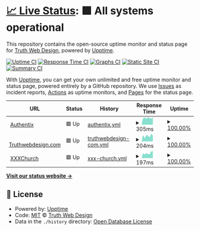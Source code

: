 # [📈 Live Status](https://upptime.truthwebdesign.com): <!--live status--> **🟩 All systems operational**

This repository contains the open-source uptime monitor and status page for [Truth Web Design](http://truthwebdesign.com), powered by [Upptime](https://github.com/upptime/upptime).

[![Uptime CI](https://github.com/TruthWebDesign/upptime/workflows/Uptime%20CI/badge.svg)](https://github.com/TruthWebDesign/upptime/actions?query=workflow%3A%22Uptime+CI%22)
[![Response Time CI](https://github.com/TruthWebDesign/upptime/workflows/Response%20Time%20CI/badge.svg)](https://github.com/TruthWebDesign/upptime/actions?query=workflow%3A%22Response+Time+CI%22)
[![Graphs CI](https://github.com/TruthWebDesign/upptime/workflows/Graphs%20CI/badge.svg)](https://github.com/TruthWebDesign/upptime/actions?query=workflow%3A%22Graphs+CI%22)
[![Static Site CI](https://github.com/TruthWebDesign/upptime/workflows/Static%20Site%20CI/badge.svg)](https://github.com/TruthWebDesign/upptime/actions?query=workflow%3A%22Static+Site+CI%22)
[![Summary CI](https://github.com/TruthWebDesign/upptime/workflows/Summary%20CI/badge.svg)](https://github.com/TruthWebDesign/upptime/actions?query=workflow%3A%22Summary+CI%22)

With [Upptime](https://upptime.js.org), you can get your own unlimited and free uptime monitor and status page, powered entirely by a GitHub repository. We use [Issues](https://github.com/TruthWebDesign/upptime/issues) as incident reports, [Actions](https://github.com/TruthWebDesign/upptime/actions) as uptime monitors, and [Pages](https://upptime.truthwebdesign.com) for the status page.

<!--start: status pages-->
<!-- This summary is generated by Upptime (https://github.com/upptime/upptime) -->
<!-- Do not edit this manually, your changes will be overwritten -->
<!-- prettier-ignore -->
| URL | Status | History | Response Time | Uptime |
| --- | ------ | ------- | ------------- | ------ |
| <img alt="" src="https://icons.duckduckgo.com/ip3/authentix.com.ico" height="13"> [Authentix](https://authentix.com) | 🟩 Up | [authentix.yml](https://github.com/TruthWebDesign/upptime/commits/HEAD/history/authentix.yml) | <details><summary><img alt="Response time graph" src="./graphs/authentix/response-time-week.png" height="20"> 305ms</summary><br><a href="https://upptime.truthweb.com/history/authentix"><img alt="Response time 293" src="https://img.shields.io/endpoint?url=https%3A%2F%2Fraw.githubusercontent.com%2FTruthWebDesign%2Fupptime%2FHEAD%2Fapi%2Fauthentix%2Fresponse-time.json"></a><br><a href="https://upptime.truthweb.com/history/authentix"><img alt="24-hour response time 252" src="https://img.shields.io/endpoint?url=https%3A%2F%2Fraw.githubusercontent.com%2FTruthWebDesign%2Fupptime%2FHEAD%2Fapi%2Fauthentix%2Fresponse-time-day.json"></a><br><a href="https://upptime.truthweb.com/history/authentix"><img alt="7-day response time 305" src="https://img.shields.io/endpoint?url=https%3A%2F%2Fraw.githubusercontent.com%2FTruthWebDesign%2Fupptime%2FHEAD%2Fapi%2Fauthentix%2Fresponse-time-week.json"></a><br><a href="https://upptime.truthweb.com/history/authentix"><img alt="30-day response time 296" src="https://img.shields.io/endpoint?url=https%3A%2F%2Fraw.githubusercontent.com%2FTruthWebDesign%2Fupptime%2FHEAD%2Fapi%2Fauthentix%2Fresponse-time-month.json"></a><br><a href="https://upptime.truthweb.com/history/authentix"><img alt="1-year response time 333" src="https://img.shields.io/endpoint?url=https%3A%2F%2Fraw.githubusercontent.com%2FTruthWebDesign%2Fupptime%2FHEAD%2Fapi%2Fauthentix%2Fresponse-time-year.json"></a></details> | <details><summary><a href="https://upptime.truthweb.com/history/authentix">100.00%</a></summary><a href="https://upptime.truthweb.com/history/authentix"><img alt="All-time uptime 99.86%" src="https://img.shields.io/endpoint?url=https%3A%2F%2Fraw.githubusercontent.com%2FTruthWebDesign%2Fupptime%2FHEAD%2Fapi%2Fauthentix%2Fuptime.json"></a><br><a href="https://upptime.truthweb.com/history/authentix"><img alt="24-hour uptime 100.00%" src="https://img.shields.io/endpoint?url=https%3A%2F%2Fraw.githubusercontent.com%2FTruthWebDesign%2Fupptime%2FHEAD%2Fapi%2Fauthentix%2Fuptime-day.json"></a><br><a href="https://upptime.truthweb.com/history/authentix"><img alt="7-day uptime 100.00%" src="https://img.shields.io/endpoint?url=https%3A%2F%2Fraw.githubusercontent.com%2FTruthWebDesign%2Fupptime%2FHEAD%2Fapi%2Fauthentix%2Fuptime-week.json"></a><br><a href="https://upptime.truthweb.com/history/authentix"><img alt="30-day uptime 99.95%" src="https://img.shields.io/endpoint?url=https%3A%2F%2Fraw.githubusercontent.com%2FTruthWebDesign%2Fupptime%2FHEAD%2Fapi%2Fauthentix%2Fuptime-month.json"></a><br><a href="https://upptime.truthweb.com/history/authentix"><img alt="1-year uptime 99.94%" src="https://img.shields.io/endpoint?url=https%3A%2F%2Fraw.githubusercontent.com%2FTruthWebDesign%2Fupptime%2FHEAD%2Fapi%2Fauthentix%2Fuptime-year.json"></a></details>
| <img alt="" src="https://icons.duckduckgo.com/ip3/truthwebdesign.com.ico" height="13"> [Truthwebdesign.com](https://truthwebdesign.com) | 🟩 Up | [truthwebdesign-com.yml](https://github.com/TruthWebDesign/upptime/commits/HEAD/history/truthwebdesign-com.yml) | <details><summary><img alt="Response time graph" src="./graphs/truthwebdesign-com/response-time-week.png" height="20"> 204ms</summary><br><a href="https://upptime.truthweb.com/history/truthwebdesign-com"><img alt="Response time 232" src="https://img.shields.io/endpoint?url=https%3A%2F%2Fraw.githubusercontent.com%2FTruthWebDesign%2Fupptime%2FHEAD%2Fapi%2Ftruthwebdesign-com%2Fresponse-time.json"></a><br><a href="https://upptime.truthweb.com/history/truthwebdesign-com"><img alt="24-hour response time 132" src="https://img.shields.io/endpoint?url=https%3A%2F%2Fraw.githubusercontent.com%2FTruthWebDesign%2Fupptime%2FHEAD%2Fapi%2Ftruthwebdesign-com%2Fresponse-time-day.json"></a><br><a href="https://upptime.truthweb.com/history/truthwebdesign-com"><img alt="7-day response time 204" src="https://img.shields.io/endpoint?url=https%3A%2F%2Fraw.githubusercontent.com%2FTruthWebDesign%2Fupptime%2FHEAD%2Fapi%2Ftruthwebdesign-com%2Fresponse-time-week.json"></a><br><a href="https://upptime.truthweb.com/history/truthwebdesign-com"><img alt="30-day response time 237" src="https://img.shields.io/endpoint?url=https%3A%2F%2Fraw.githubusercontent.com%2FTruthWebDesign%2Fupptime%2FHEAD%2Fapi%2Ftruthwebdesign-com%2Fresponse-time-month.json"></a><br><a href="https://upptime.truthweb.com/history/truthwebdesign-com"><img alt="1-year response time 242" src="https://img.shields.io/endpoint?url=https%3A%2F%2Fraw.githubusercontent.com%2FTruthWebDesign%2Fupptime%2FHEAD%2Fapi%2Ftruthwebdesign-com%2Fresponse-time-year.json"></a></details> | <details><summary><a href="https://upptime.truthweb.com/history/truthwebdesign-com">100.00%</a></summary><a href="https://upptime.truthweb.com/history/truthwebdesign-com"><img alt="All-time uptime 99.89%" src="https://img.shields.io/endpoint?url=https%3A%2F%2Fraw.githubusercontent.com%2FTruthWebDesign%2Fupptime%2FHEAD%2Fapi%2Ftruthwebdesign-com%2Fuptime.json"></a><br><a href="https://upptime.truthweb.com/history/truthwebdesign-com"><img alt="24-hour uptime 100.00%" src="https://img.shields.io/endpoint?url=https%3A%2F%2Fraw.githubusercontent.com%2FTruthWebDesign%2Fupptime%2FHEAD%2Fapi%2Ftruthwebdesign-com%2Fuptime-day.json"></a><br><a href="https://upptime.truthweb.com/history/truthwebdesign-com"><img alt="7-day uptime 100.00%" src="https://img.shields.io/endpoint?url=https%3A%2F%2Fraw.githubusercontent.com%2FTruthWebDesign%2Fupptime%2FHEAD%2Fapi%2Ftruthwebdesign-com%2Fuptime-week.json"></a><br><a href="https://upptime.truthweb.com/history/truthwebdesign-com"><img alt="30-day uptime 100.00%" src="https://img.shields.io/endpoint?url=https%3A%2F%2Fraw.githubusercontent.com%2FTruthWebDesign%2Fupptime%2FHEAD%2Fapi%2Ftruthwebdesign-com%2Fuptime-month.json"></a><br><a href="https://upptime.truthweb.com/history/truthwebdesign-com"><img alt="1-year uptime 99.92%" src="https://img.shields.io/endpoint?url=https%3A%2F%2Fraw.githubusercontent.com%2FTruthWebDesign%2Fupptime%2FHEAD%2Fapi%2Ftruthwebdesign-com%2Fuptime-year.json"></a></details>
| <img alt="" src="https://icons.duckduckgo.com/ip3/xxxchurch.com.ico" height="13"> [XXXChurch](https://xxxchurch.com) | 🟩 Up | [xxx-church.yml](https://github.com/TruthWebDesign/upptime/commits/HEAD/history/xxx-church.yml) | <details><summary><img alt="Response time graph" src="./graphs/xxx-church/response-time-week.png" height="20"> 197ms</summary><br><a href="https://upptime.truthweb.com/history/xxx-church"><img alt="Response time 229" src="https://img.shields.io/endpoint?url=https%3A%2F%2Fraw.githubusercontent.com%2FTruthWebDesign%2Fupptime%2FHEAD%2Fapi%2Fxxx-church%2Fresponse-time.json"></a><br><a href="https://upptime.truthweb.com/history/xxx-church"><img alt="24-hour response time 177" src="https://img.shields.io/endpoint?url=https%3A%2F%2Fraw.githubusercontent.com%2FTruthWebDesign%2Fupptime%2FHEAD%2Fapi%2Fxxx-church%2Fresponse-time-day.json"></a><br><a href="https://upptime.truthweb.com/history/xxx-church"><img alt="7-day response time 197" src="https://img.shields.io/endpoint?url=https%3A%2F%2Fraw.githubusercontent.com%2FTruthWebDesign%2Fupptime%2FHEAD%2Fapi%2Fxxx-church%2Fresponse-time-week.json"></a><br><a href="https://upptime.truthweb.com/history/xxx-church"><img alt="30-day response time 216" src="https://img.shields.io/endpoint?url=https%3A%2F%2Fraw.githubusercontent.com%2FTruthWebDesign%2Fupptime%2FHEAD%2Fapi%2Fxxx-church%2Fresponse-time-month.json"></a><br><a href="https://upptime.truthweb.com/history/xxx-church"><img alt="1-year response time 234" src="https://img.shields.io/endpoint?url=https%3A%2F%2Fraw.githubusercontent.com%2FTruthWebDesign%2Fupptime%2FHEAD%2Fapi%2Fxxx-church%2Fresponse-time-year.json"></a></details> | <details><summary><a href="https://upptime.truthweb.com/history/xxx-church">100.00%</a></summary><a href="https://upptime.truthweb.com/history/xxx-church"><img alt="All-time uptime 99.98%" src="https://img.shields.io/endpoint?url=https%3A%2F%2Fraw.githubusercontent.com%2FTruthWebDesign%2Fupptime%2FHEAD%2Fapi%2Fxxx-church%2Fuptime.json"></a><br><a href="https://upptime.truthweb.com/history/xxx-church"><img alt="24-hour uptime 100.00%" src="https://img.shields.io/endpoint?url=https%3A%2F%2Fraw.githubusercontent.com%2FTruthWebDesign%2Fupptime%2FHEAD%2Fapi%2Fxxx-church%2Fuptime-day.json"></a><br><a href="https://upptime.truthweb.com/history/xxx-church"><img alt="7-day uptime 100.00%" src="https://img.shields.io/endpoint?url=https%3A%2F%2Fraw.githubusercontent.com%2FTruthWebDesign%2Fupptime%2FHEAD%2Fapi%2Fxxx-church%2Fuptime-week.json"></a><br><a href="https://upptime.truthweb.com/history/xxx-church"><img alt="30-day uptime 100.00%" src="https://img.shields.io/endpoint?url=https%3A%2F%2Fraw.githubusercontent.com%2FTruthWebDesign%2Fupptime%2FHEAD%2Fapi%2Fxxx-church%2Fuptime-month.json"></a><br><a href="https://upptime.truthweb.com/history/xxx-church"><img alt="1-year uptime 100.00%" src="https://img.shields.io/endpoint?url=https%3A%2F%2Fraw.githubusercontent.com%2FTruthWebDesign%2Fupptime%2FHEAD%2Fapi%2Fxxx-church%2Fuptime-year.json"></a></details>

<!--end: status pages-->

[**Visit our status website →**](https://upptime.truthwebdesign.com)

## 📄 License

- Powered by: [Upptime](https://github.com/upptime/upptime)
- Code: [MIT](./LICENSE) © [Truth Web Design](http://truthwebdesign.com)
- Data in the `./history` directory: [Open Database License](https://opendatacommons.org/licenses/odbl/1-0/)
